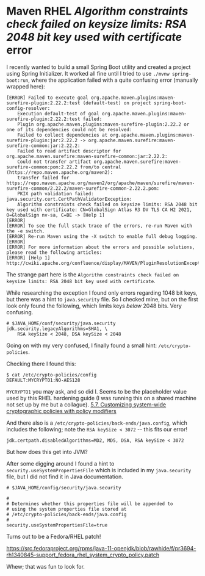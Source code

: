 # Maven RHEL <em>Algorithm constraints check failed on keysize limits: RSA 2048 bit key used with certificate</em> error

I recently wanted to build a small Spring Boot utility and created a project using Spring Initializer. It worked all fine until I tried to use `./mvnw spring-boot:run`,
where the application failed with a quite confusing error (manually wrapped here):

```
[ERROR] Failed to execute goal org.apache.maven.plugins:maven-surefire-plugin:2.22.2:test (default-test) on project spring-boot-config-resolver: 
    Execution default-test of goal org.apache.maven.plugins:maven-surefire-plugin:2.22.2:test failed:
    Plugin org.apache.maven.plugins:maven-surefire-plugin:2.22.2 or one of its dependencies could not be resolved:
    Failed to collect dependencies at org.apache.maven.plugins:maven-surefire-plugin:jar:2.22.2 -> org.apache.maven.surefire:maven-surefire-common:jar:2.22.2:
    Failed to read artifact descriptor for org.apache.maven.surefire:maven-surefire-common:jar:2.22.2:
    Could not transfer artifact org.apache.maven.surefire:maven-surefire-common:pom:2.22.2 from/to central (https://repo.maven.apache.org/maven2):
    transfer failed for https://repo.maven.apache.org/maven2/org/apache/maven/surefire/maven-surefire-common/2.22.2/maven-surefire-common-2.22.2.pom:
    PKIX path validation failed: java.security.cert.CertPathValidatorException:
    Algorithm constraints check failed on keysize limits: RSA 2048 bit key used with certificate: CN=GlobalSign Atlas R3 DV TLS CA H2 2021, O=GlobalSign nv-sa, C=BE -> [Help 1]
[ERROR]
[ERROR] To see the full stack trace of the errors, re-run Maven with the -e switch.
[ERROR] Re-run Maven using the -X switch to enable full debug logging.
[ERROR]
[ERROR] For more information about the errors and possible solutions, please read the following articles:
[ERROR] [Help 1] http://cwiki.apache.org/confluence/display/MAVEN/PluginResolutionException
```

The strange part here is the `Algorithm constraints check failed on keysize limits: RSA 2048 bit key used with certificate`.

While researching the exception I found only errors regarding 1048 bit keys, but there was a hint to `java.security` file.
So I checked mine, but on the first look only found the following, which limits keys *below* 2048 bits. Very confusing.

```
# $JAVA_HOME/conf/security/java.security
jdk.security.legacyAlgorithms=SHA1, \
    RSA keySize < 2048, DSA keySize < 2048
```

Going on with my very confused, I finally found a small hint: `/etc/crypto-policies`.

Checking there I found this:

```
$ cat /etc/crypto-policies/config
DEFAULT:MYCRYPTO1:NO-AES128
```

`MYCRYPTO1` you may ask, and so did I. Seems to be the placeholder value used by this RHEL hardening guide (I was running this on a shared machine not set up by me but a collague).
[5.7. Customizing system-wide cryptographic policies with policy modifiers](https://access.redhat.com/documentation/en-us/red_hat_enterprise_linux/8/html-single/security_hardening/index#customizing-system-wide-cryptographic-policies-with-policy-modifiers_using-the-system-wide-cryptographic-policies)

And there also is a `/etc/crypto-policies/back-ends/java.config`, which includes the following; note the `RSA keySize < 3072` -- this fits our error!

```
jdk.certpath.disabledAlgorithms=MD2, MD5, DSA, RSA keySize < 3072
```

But how does this get into JVM?

After some digging around I found a hint to `security.useSystemPropertiesFile` which is included in my `java.security` file, but I did not find it in Java documentation.

```
# $JAVA_HOME/config/security/java.security

#
# Determines whether this properties file will be appended to
# using the system properties file stored at
# /etc/crypto-policies/back-ends/java.config
#
security.useSystemPropertiesFile=true
```

Turns out to be a Fedora/RHEL patch!

<https://src.fedoraproject.org/rpms/java-11-openjdk/blob/rawhide/f/pr3694-rh1340845-support_fedora_rhel_system_crypto_policy.patch>

Whew; that was fun to look for.

